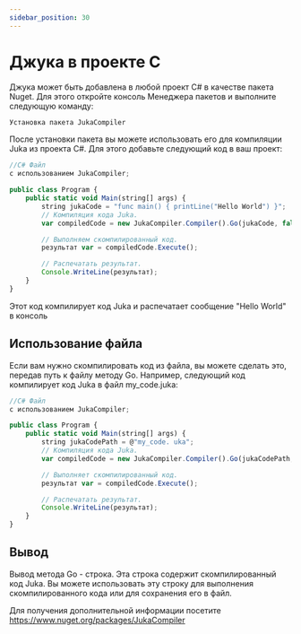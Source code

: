 ```yaml
---
sidebar_position: 30
---
```


# Джука в проекте C


Джука может быть добавлена в любой проект C# в качестве пакета Nuget. Для этого откройте консоль Менеджера пакетов и выполните следующую команду:

```jsx
Установка пакета JukaCompiler
```

После установки пакета вы можете использовать его для компиляции Juka из проекта C#. Для этого добавьте следующий код в ваш проект:

```jsx
//C# Файл
с использованием JukaCompiler;

public class Program {
    public static void Main(string[] args) {
        string jukaCode = "func main() { printLine("Hello World") }";
        // Компиляция кода Juka.
        var compiledCode = new JukaCompiler.Compiler().Go(jukaCode, false);

        // Выполняем скомпилированный код.
        результат var = compiledCode.Execute();

        // Распечатать результат.
        Console.WriteLine(результат);
    }
}
```
Этот код компилирует код Juka и распечатает сообщение "Hello World" в консоль

## Использование файла
Если вам нужно скомпилировать код из файла, вы можете сделать это, передав путь к файлу методу Go. Например, следующий код компилирует код Juka в файл my_code.juka:

```jsx
//C# Файл
с использованием JukaCompiler;

public class Program {
    public static void Main(string[] args) {
        string jukaCodePath = @"my_code. uka";
        // Компиляция кода Juka.
        var compiledCode = new JukaCompiler.Compiler().Go(jukaCodePath, false);

        // Выполняет скомпилированный код.
        результат var = compiledCode.Execute();

        // Распечатать результат.
        Console.WriteLine(результат);
    }
}
```

## Вывод
Вывод метода Go - строка. Эта строка содержит скомпилированный код Juka. Вы можете использовать эту строку для выполнения скомпилированного кода или для сохранения его в файл.

Для получения дополнительной информации посетите https://www.nuget.org/packages/JukaCompiler
